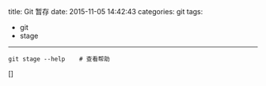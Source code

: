 title: Git 暂存
date: 2015-11-05 14:42:43
categories: git 
tags:
  - git
  - stage
---
	git stage --help 	# 查看帮助

[]
